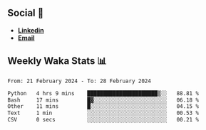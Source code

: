 ## Social 🔗

- [**Linkedin**](https://www.linkedin.com/in/trevorward001/)
- **<a href="mailto:trevorward001@gmail.com">Email<a>**

## Weekly Waka Stats 📊
<!--START_SECTION:waka-->

```txt
From: 21 February 2024 - To: 28 February 2024

Python   4 hrs 9 mins    ██████████████████████▒░░   88.81 %
Bash     17 mins         █▓░░░░░░░░░░░░░░░░░░░░░░░   06.18 %
Other    11 mins         █░░░░░░░░░░░░░░░░░░░░░░░░   04.15 %
Text     1 min           ░░░░░░░░░░░░░░░░░░░░░░░░░   00.53 %
CSV      0 secs          ░░░░░░░░░░░░░░░░░░░░░░░░░   00.21 %
```

<!--END_SECTION:waka-->

<!--

Here are some ideas to get you started:

- 🔭 I’m currently working on (way to add branches committed on)
- 🌱 I’m currently learning Web Frameworks and Machine Learning! (Lisp, JS (react & angular), Python, and __)
- 💬 Ask me about ...
- 📫 How to reach me: 
- 😄 Pronouns: He/Him/His
- ⚡ Fun fact: ...

that-recsys-lab
-->
